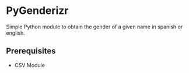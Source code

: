 # PyGenderizr
Simple Python module to obtain the gender of a given name in spanish or english.
## Prerequisites
- CSV Module